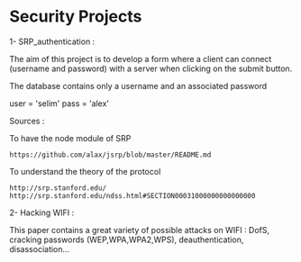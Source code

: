 # Security Projects 

1- SRP_authentication :

The aim of this project is to develop a form where a client can connect (username and password) with a server when clicking on the submit button.

The database contains only a username and an associated password

user = 'selim'
pass = 'alex'

Sources :

To have the node module of SRP

    https://github.com/alax/jsrp/blob/master/README.md

To understand the theory of the protocol

    http://srp.stanford.edu/
    http://srp.stanford.edu/ndss.html#SECTION00031000000000000000


2- Hacking WIFI :

This paper contains a great variety of possible attacks on WIFI : DofS, cracking passwords (WEP,WPA,WPA2,WPS), deauthentication, disassociation... 



